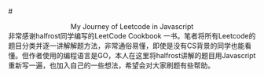 #<center> My Journey of Leetcode in Javascript</center>
非常感谢halfrost同学编写的LeetCode Cookbook 一书。笔者将所有Leetcode的题目分类并逐一讲解解题方法，非常通俗易懂，即使是没有CS背景的同学也能看懂。但作者使用的编程语言是GO，本人在这里将halfrost讲解的题目用Javascript重新写一遍，也加入自己的一些想法，希望会对大家刷题有些帮助。

